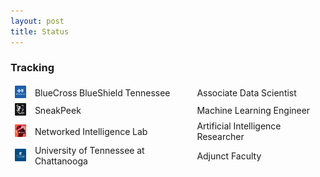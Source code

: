 ```yaml
---
layout: post
title: Status
---
```


### Tracking

<table align="center" style="border: none;">
  <tbody style="border: none;">
    <tr style="border: none;">
      <td align="center" style="border: none;"><img width="20vw" height="20vw" src="media/bcbst.png"></td>
      <td style="border: none;">BlueCross BlueShield Tennessee</td>
      <td style="border: none;">Associate Data Scientist</td>
    </tr>
    <tr style="border: none;">
      <td align="center" style="border: none;"><img width="20vw" height="20vw" src="media/sp1.png"></td>
      <td style="border: none;">SneakPeek</td>
      <td style="border: none;">Machine Learning Engineer</td>
    </tr>
    <tr style="border: none;">
      <td align="center" style="border: none;"><img width="20vw" height="20vw" src="media/nilab.png"></td>
      <td style="border: none;">Networked Intelligence Lab</td>
      <td style="border: none;">Artificial Intelligence Researcher</td>
    </tr>
    <tr style="border: none;">
      <td align="center" style="border: none;"><img width="20vw" height="20vw" src="media/utc.png"></td>
      <td style="border: none;">University of Tennessee at Chattanooga</td>
      <td style="border: none;">Adjunct Faculty</td>
    </tr>
  </tbody>
</table>
